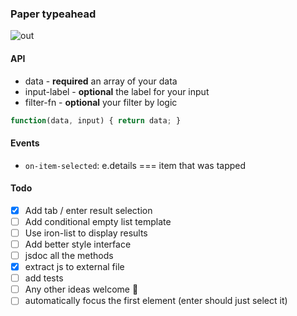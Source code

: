### Paper typeahead

![out](https://cloud.githubusercontent.com/assets/883126/10092995/9a69aa06-6301-11e5-85d3-02ac8e537eeb.gif)

#### API

* data - **required** an array of your data
* input-label - **optional** the label for your input
* filter-fn - **optional** your filter by logic
```js
function(data, input) { return data; }
```

#### Events

* `on-item-selected`: e.details === item that was tapped

#### Todo

* [x] Add tab / enter result selection
* [ ] Add conditional empty list template
* [ ] Use iron-list to display results
* [ ] Add better style interface
* [ ] jsdoc all the methods
* [x] extract js to external file
* [ ] add tests
* [ ] Any other ideas welcome 🎷
* [ ] automatically focus the first element (enter should just select it)
